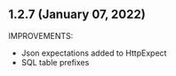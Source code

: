 ## 1.2.7 (January 07, 2022)

IMPROVEMENTS:

* Json expectations added to HttpExpect
* SQL table prefixes
